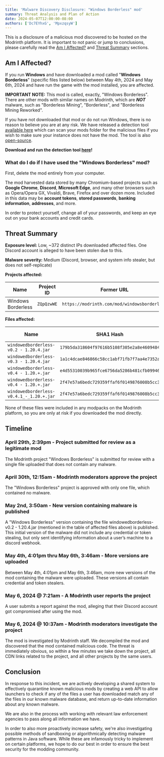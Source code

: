 ```yaml
---
title: 'Malware Discovery Disclosure: "Windows Borderless" mod'
summary: Threat Analysis and Plan of Action
date: 2024-05-07T12:00:00-08:00
authors: ['Dc7EYhxG', 'MpxzqsyW']
---
```


This is a disclosure of a malicious mod discovered to be hosted on the Modrinth platform. It is important to not panic or jump to conclusions, please carefully read the [Am I Affected?](#am-i-affected) and [Threat Summary](#threat-summary) sections.

## Am I Affected?

If you run **Windows** and have downloaded a mod called "**Windows Borderless**" (specific files listed below) between May 4th, 2024 and May 6th, 2024 and have run the game with the mod installed, you are affected.

**IMPORTANT NOTE:** This mod is called, exactly, "Windows Borderless". There are other mods with similar names on Modrinth, which are **_NOT_** malware, such as "Borderless Mining", "Borderless", and "Borderless Mining Reworked".

If you have not downloaded that mod or do not run Windows, there is no reason to believe you are at any risk. We have released a detection tool [available here](https://github.com/modrinth/oracle/releases/download/v0.0.1/ModrinthMalwareScanner.exe) which can scan your mods folder for the malicious files if you wish to make sure your instance does not have the mod. The tool is also [open-source](https://github.com/modrinth/oracle).

**Download and run the detection tool [here](https://github.com/modrinth/oracle/releases/download/v0.0.1/ModrinthMalwareScanner.exe)!**

### What do I do if I have used the "Windows Borderless" mod?

First, delete the mod entirely from your computer.

The mod harvested data stored by many Chromium-based projects such as **Google Chrome**, **Discord**, **Microsoft Edge**, and many other browsers such as Opera/Opera GX, Vivaldi, Brave, Firefox and over dozen more. Included in this data may be **account tokens**, **stored passwords**, **banking information**, **addresses**, and more.

In order to protect yourself, change all of your passwords, and keep an eye out on your bank accounts and credit cards.

## Threat Summary

**Exposure level:** Low, ~372 distinct IPs downloaded affected files. One Discord account is alleged to have been stolen due to this.

**Malware severity:** Medium (Discord, browser, and system info stealer, but does not self-replicate)

**Projects affected:**

| Name               | Project ID | Former URL                                   |
| ------------------ | ---------- | -------------------------------------------- |
| Windows Borderless | `ZQpQzwWE` | `https://modrinth.com/mod/windowsborderless` |

**Files affected:**

| Name                                     | SHA1 Hash                                  | Version ID | Download count |
| ---------------------------------------- | ------------------------------------------ | ---------- | -------------- |
| `windowedborderless-v0.2 - 1.20.4.jar`   | `179b5da318604f97616b5108f305e2a8e4609484` | `NkTbhEmf` | 116            |
| `windowedborderless-v0.3 - 1.20.4.jar`   | `1a1c4dcae846866c58cc1abf71fb7f7aa4e7352a` | `v87dk8Q7` | 15             |
| `windowedborderless-v0.4 - 1.20.+.jar`   | `e4d55310039b965fce6756da5286b481cfb09946` | `pVfdgPhy` | 68             |
| `windowedborderless-v0.4 - 1.20.+.jar`   | `2f47e57a6bedc729359ffaf6f0149876008b5cc3` | `Wt4RjZ49` | 119            |
| `windowedborderless-v0.4.1_-_1.20.+.jar` | `2f47e57a6bedc729359ffaf6f0149876008b5cc3` | `oIlYelrb` | 1              |

None of these files were included in any modpacks on the Modrinth platform, so you are only at risk if you downloaded the mod directly.

## Timeline

### April 29th, 2:39pm - Project submitted for review as a legitimate mod

The Modrinth project "Windows Borderless" is submitted for review with a single file uploaded that does not contain any malware.

### April 30th, 12:15am - Modrinth moderators approve the project

The "Windows Borderless" project is approved with only one file, which contained no malware.

### May 2nd, 3:50am - New version containing malware is published

A "Windows Borderless" version containing the file windowedborderless-v0.2 - 1.20.4.jar (mentioned in the table of affected files above) is published. This initial version of the malware did not include any credential or token stealing, but only sent identifying information about a user’s machine to a discord webhook.

### May 4th, 4:01pm thru May 6th, 3:46am - More versions are uploaded

Between May 4th, 4:01pm and May 6th, 3:46am, more new versions of the mod containing the malware were uploaded. These versions all contain credential and token stealers.

### May 6, 2024 @ 7:21am - A Modrinth user reports the project

A user submits a report against the mod, alleging that their Discord account got compromised after using the mod.

### May 6, 2024 @ 10:37am - Modrinth moderators investigate the project

The mod is investigated by Modrinth staff. We decompiled the mod and discovered that the mod contained malicious code. The threat is immediately obvious, so within a few minutes we take down the project, all CDN links related to the project, and all other projects by the same users.

## Conclusion

In response to this incident, we are actively developing a shared system to effectively quarantine known malicious mods by creating a web API to allow launchers to check if any of the files a user has downloaded match any of the files in our known malware database, and return up-to-date information about any known malware.

We are also in the process with working with relevant law enforcement agencies to pass along all information we have.

In order to also more proactively increase safety, we're also investigating possible methods of sandboxing or algorithmically detecting malware patterns in Java software. While these are infamously tricky to implement on certain platforms, we hope to do our best in order to ensure the best security for the modding community.
